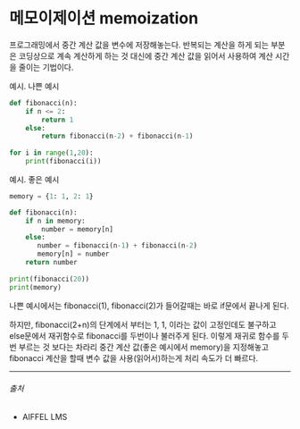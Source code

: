 # 메모이제이션 memoization

프로그래밍에서 중간 계산 값을 변수에 저장해놓는다. 반복되는 계산을 하게 되는 부분은 코딩상으로 계속 계산하게 하는 것 대신에 중간 계산 값을 읽어서 사용하여 계산 시간을 줄이는 기법이다.



예시. 나쁜 예시

```python
def fibonacci(n):
    if n <= 2:
        return 1
    else:
        return fibonacci(n-2) + fibonacci(n-1)
        
for i in range(1,20):
	print(fibonacci(i))
```



예시. 좋은 예시

```python
memory = {1: 1, 2: 1}

def fibonacci(n):
    if n in memory:
        number = memory[n]
    else:
       number = fibonacci(n-1) + fibonacci(n-2)
       memory[n] = number
    return number
        
print(fibonacci(20))    
print(memory)
```



나쁜 예시에서는 fibonacci(1), fibonacci(2)가 들어갈때는 바로 if문에서 끝나게 된다.

하지만, fibonacci(2+n)의 단계에서 부터는 1, 1, 이라는 값이 고정인데도 불구하고 else문에서 재귀함수로 fibonacci를 두번이나 불러주게 된다. 이렇게 재귀로 함수를 두번 부르는 것 보다는 차라리 중간 계산 값(좋은 예시에서 memory)을 지정해놓고 fibonacci 계산을 할때 변수 값을 사용(읽어서)하는게 처리 속도가 더 빠르다.



-----

###### 출처

- AIFFEL LMS 

